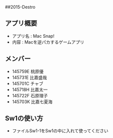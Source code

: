 ##2015-Destro

## アプリ概要
- アプリ名 : Mac Snap!
- 内容 : Macを逆パカするゲームアプリ

## メンバー
- 145759E 桃原優
- 145731E 比嘉盛哉
- 145701C チャブ 
- 145718H 比嘉太一
- 145722F 石原理子
- 145703K 比嘉七夏海

## Sw1の使い方
- ファイルSw1-1をSw1の中に入れて使ってください

